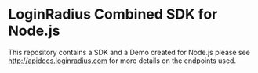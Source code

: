 # LoginRadius Combined SDK for Node.js

This repository contains a SDK and a Demo created for Node.js please see http://apidocs.loginradius.com for more details on the endpoints used.